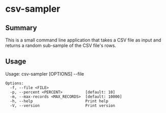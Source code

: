 # csv-sampler

## Summary
This is a small command line application that takes a CSV file as input and returns a random sub-sample of the CSV file's rows.


## Usage

Usage: csv-sampler [OPTIONS] --file <FILE>

```
Options:
  -f, --file <FILE>                
  -p, --percent <PERCENT>          [default: 10]
  -m, --max-records <MAX_RECORDS>  [default: 10000]
  -h, --help                       Print help
  -V, --version                    Print version
```
